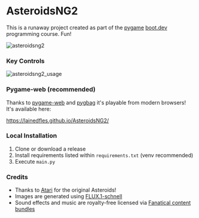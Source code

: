 # AsteroidsNG2
This is a runaway project created as part of the [pygame](https://github.com/pygame/) [boot.dev](https://www.boot.dev) programming course. Fun!

![asteroidsng2](https://github.com/user-attachments/assets/20d74d47-9680-4adf-abc1-347ea4ccdb62)

### Key Controls
![asteroidsng2_usage](https://github.com/user-attachments/assets/f72c3849-c99e-49c9-a0ed-c2412ab97d28)

### Pygame-web (recommended)
Thanks to [pygame-web](https://pygame-web.github.io/) and [pygbag](https://github.com/pygame-web/pygbag) it's playable from modern browsers! It's available here:

https://lainedfles.github.io/AsteroidsNG2/

### Local Installation
1. Clone or download a release
2. Install requirements listed within `requirements.txt` (venv recommended)
3. Execute `main.py`

### Credits
* Thanks to [Atari](https://atari.com) for the original Asteroids!
* Images are generated using [FLUX.1-schnell](https://huggingface.co/black-forest-labs/FLUX.1-schnell)
* Sound effects and music are royalty-free licensed via [Fanatical content bundles](https://www.fanatical.com/)
